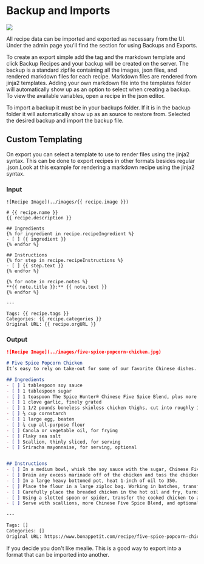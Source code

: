 # Backup and Imports
![](../img/admin-backup.png)

All recipe data can be imported and exported as necessary from the UI. Under the admin page you'll find the section for using Backups and Exports. 

To create an export simple add the tag and the markdown template and click Backup Recipes and your backup will be created on the server. The backup is a standard zipfile containing all the images, json files, and rendered markdown files for each recipe. Markdown files are rendered from jinja2 templates. Adding your own markdown file into the templates folder will automatically show up as an option to select when creating a backup. To view the available variables, open a recipe in the json editor.

To import a backup it must be in your backups folder. If it is in the backup folder it will automatically show up as an source to restore from. Selected the desired backup and import the backup file. 

## Custom Templating
On export you can select a template to use to render files using the jinja2 syntax. This can be done to export recipes in other formats besides regular .json.Look at this example for rendering a markdown recipe using the jinja2 syntax. 

### Input
```jinja2
![Recipe Image](../images/{{ recipe.image }})

# {{ recipe.name }}
{{ recipe.description }}

## Ingredients
{% for ingredient in recipe.recipeIngredient %}
- [ ] {{ ingredient }}
{% endfor %}

## Instructions
{% for step in recipe.recipeInstructions %}
- [ ] {{ step.text }}
{% endfor %}

{% for note in recipe.notes %}
**{{ note.title }}:** {{ note.text }}
{% endfor %}

---

Tags: {{ recipe.tags }}
Categories: {{ recipe.categories }}
Original URL: {{ recipe.orgURL }}
```

### Output
```markdown
![Recipe Image](../images/five-spice-popcorn-chicken.jpg)

# Five Spice Popcorn Chicken
It’s easy to rely on take-out for some of our favorite Chinese dishes. However, with the right pantry staples, dishes like this Five Spice Popcorn Chicken can become part of your go-to arsenal of recipes. This crispy chicken is coated in a creamy, tangy sauce, made zesty with The Spice Hunter Chinese Five Spice, a blend of star anise, cloves, cinnamon, fennel, and black pepper.

## Ingredients
- [ ] 1 tablespoon soy sauce
- [ ] 1 tablespoon sugar
- [ ] 1 teaspoon The Spice Hunter® Chinese Five Spice Blend, plus more for serving
- [ ] 1 clove garlic, finely grated
- [ ] 1 1/2 pounds boneless skinless chicken thighs, cut into roughly 1-inch chunks
- [ ] ⅓ cup cornstarch
- [ ] 1 large egg, beaten
- [ ] ¾ cup all-purpose flour
- [ ] Canola or vegetable oil, for frying
- [ ] Flaky sea salt
- [ ] Scallion, thinly sliced, for serving
- [ ] Sriracha mayonnaise, for serving, optional


## Instructions
- [ ] In a medium bowl, whisk the soy sauce with the sugar, Chinese Five Spice, and garlic. Add the chicken and toss to coat. Let marinate 15 minutes.
- [ ] Drain any excess marinade off of the chicken and toss the chicken with the cornstarch to coat. Once fully coated, add the beaten egg and toss to coat.
- [ ] In a large heavy bottomed pot, heat 1-inch of oil to 350.
- [ ] Place the flour in a large ziploc bag. Working in batches, transfer a few chicken pieces into the bag with the flour and toss to coat, then remove, leaving excess flour in the bag.
- [ ] Carefully place the breaded chicken in the hot oil and fry, turning occasionally, until golden and cooked through about 3 to 4 minutes.
- [ ] Using a slotted spoon or spider, transfer the cooked chicken to a paper towel lined plate. Season with salt and additional Chinese Five Spice seasoning. Repeat the flouring and frying with remaining chicken.
- [ ] Serve with scallions, more Chinese Five Spice Blend, and optional sriracha mayonnaise.

---

Tags: []
Categories: []
Original URL: https://www.bonappetit.com/recipe/five-spice-popcorn-chicken#intcid=_bon-appetit-recipe-bottom-recirc_3cad5ce9-734a-46f8-b503-78c33d2e7279_similar2-3
```

If you decide you don't like mealie. This is a good way to export into a format that can be imported into another. 